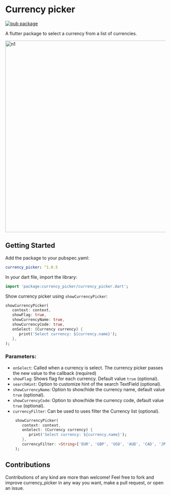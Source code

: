 # Currency picker

[![pub package](https://img.shields.io/pub/v/currency_picker.svg)](https://pub.dev/packages/currency_picker)

A flutter package to select a currency from a list of currencies. 

<img height="600" alt="n1" src="https://raw.githubusercontent.com/Daniel-Ioannou/flutter_currency_picker/master/assets/ReadMe%20Screenshot.png">

## Getting Started

 Add the package to your pubspec.yaml:

 ```yaml
 currency_picker: ^1.0.5
 ```
 
 In your dart file, import the library:

 ```Dart
 import 'package:currency_picker/currency_picker.dart';
 ``` 
  Show currency picker using `showCurrencyPicker`:
```Dart
showCurrencyPicker(
   context: context,
   showFlag: true,
   showCurrencyName: true,
   showCurrencyCode: true,
   onSelect: (Currency currency) {
      print('Select currency: ${currency.name}');
   },
);
```

### Parameters:
* `onSelect`: Called when a currency is select. The currency picker passes the new value to the callback (required)
* `showFlag`: Shows flag for each currency. Default value `true` (optional). 
* `searchHint`: Option to customize hint of the search TextField (optional).
* `showCurrencyName`: Option to show/hide the currency name, default value `true` (optional).
* `showCurrencyCode`: Option to show/hide the currency code, default value `true` (optional).
* `currencyFilter`: Can be used to uses filter the Currency list (optional).
  ```Dart
   showCurrencyPicker(
      context: context,
      onSelect: (Currency currency) {
         print('Select currency: ${currency.name}');
      },
      currencyFilter: <String>['EUR', 'GBP', 'USD', 'AUD', 'CAD', 'JPY', 'HKD', 'CHF', 'SEK', 'ILS'],
   );
  ``` 

## Contributions
Contributions of any kind are more than welcome! Feel free to fork and improve currency_picker in any way you want, make a pull request, or open an issue.
